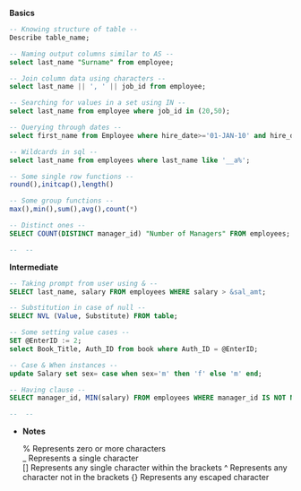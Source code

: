**Basics**

```SQL
-- Knowing structure of table --
Describe table_name;

-- Naming output columns similar to AS --
select last_name "Surname" from employee;

-- Join column data using characters --
select last_name || ', ' || job_id from employee;

-- Searching for values in a set using IN --
select last_name from employee where job_id in (20,50);

-- Querying through dates --
select first_name from Employee where hire_date>='01-JAN-10' and hire_date<'01-JAN-11';

-- Wildcards in sql --
select last_name from employees where last_name like '__a%';

-- Some single row functions --
round(),initcap(),length()

-- Some group functions --
max(),min(),sum(),avg(),count(*)

-- Distinct ones --
SELECT COUNT(DISTINCT manager_id) "Number of Managers" FROM employees;

--  --

```

**Intermediate**

```SQL
-- Taking prompt from user using & --
SELECT last_name, salary FROM employees WHERE salary > &sal_amt;

-- Substitution in case of null --
SELECT NVL (Value, Substitute) FROM table;

-- Some setting value cases --
SET @EnterID := 2;
select Book_Title, Auth_ID from book where Auth_ID = @EnterID;

-- Case & When instances --
update Salary set sex= case when sex='m' then 'f' else 'm' end;

-- Having clause --
SELECT manager_id, MIN(salary) FROM employees WHERE manager_id IS NOT NULL GROUP BY manager_id HAVING MIN(salary) > 6000 ORDER BY MIN(salary) DESC;

--  --
```


- **Notes**
    
    % Represents zero or more characters  
    _ Represents a single character  
    [] Represents any single character within the brackets 
    ^ Represents any character not in the brackets 
    {} Represents any escaped character 